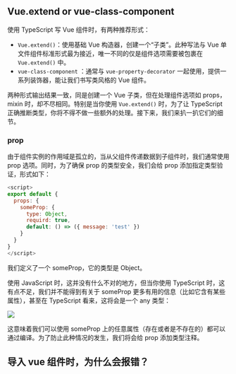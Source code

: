 ## Vue.extend or vue-class-component

使用 TypeScript 写 Vue 组件时，有两种推荐形式：

- `Vue.extend()`：使用基础 Vue 构造器，创建一个“子类”。此种写法与 Vue 单文件组件标准形式最为接近，唯一不同的仅是组件选项需要被包裹在 `Vue.extend()` 中。
- `vue-class-component` ：通常与 `vue-property-decorator` 一起使用，提供一系列装饰器，能让我们书写类风格的 Vue 组件。

两种形式输出结果一致，同是创建一个 Vue 子类，但在处理组件选项如 props，mixin 时，却不尽相同。特别是当你使用 `Vue.extend()` 时，为了让 TypeScript 正确推断类型，你将不得不做一些额外的处理。接下来，我们来扒一扒它们的细节。

### prop

由于组件实例的作用域是孤立的，当从父组件传递数据到子组件时，我们通常使用 prop 选项。同时，为了确保 prop 的类型安全，我们会给 prop 添加指定类型验证，形式如下：

```javascript
<script>
export default {
  props: {
    someProp: {
      type: Object,
      requird: true,
      default: () => ({ message: 'test' })
    }
  }
}
</script>
```

我们定义了一个 someProp，它的类型是 Object。

使用 JavaScript 时，这并没有什么不对的地方，但当你使用 TypeScript 时，这有点不足，我们并不能得到有关于 someProp 更多有用的信息（比如它含有某些属性），甚至在 TypeScript 看来，这将会是一个 any 类型：

![](http://ovshyp9zv.bkt.clouddn.com/typescriptInVue/WechatIMG298.jpeg?imageView2/2/w/450)

这意味着我们可以使用 someProp 上的任意属性（存在或者是不存在的）都可以通过编译。为了防止此种情况的发生，我们将会给 prop 添加类型注释。








## 导入 vue 组件时，为什么会报错？



